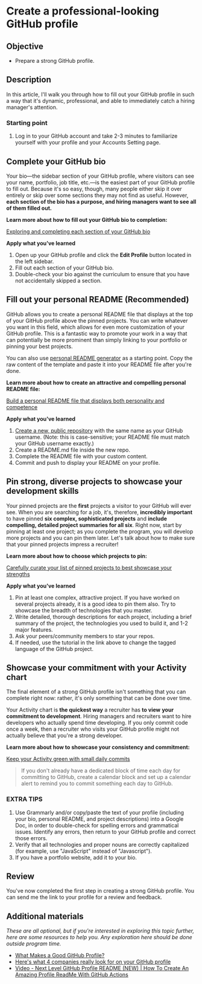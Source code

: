 # Create a professional-looking GitHub profile

## Objective

- Prepare a strong GitHub profile.

## Description

In this article, I'll walk you through how to fill out your GitHub profile in such a way that it's dynamic, professional, and able to immediately catch a hiring manager's attention.

### Starting point

1. Log in to your GitHub account and take 2-3 minutes to familiarize yourself with your profile and your Accounts Setting page.

## Complete your GitHub bio

Your bio—the sidebar section of your GitHub profile, where visitors can see your name, portfolio, job title, etc.—is the easiest part of your GitHub profile to fill out. Because it's so easy, though, many people either skip it over entirely or skip over some sections they may not find as useful. However, **each section of the bio has a purpose, and hiring managers want to see all of them filled out.**

**Learn more about how to fill out your GitHub bio to completion:**

[Exploring and completing each section of your GitHub bio](exploring-and-completing-each-section-of-your-github-bio.md)

**Apply what you've learned**

1. Open up your GitHub profile and click the **Edit Profile** button located in the left sidebar. 
2. Fill out each section of your GitHub bio. 
3. Double-check your bio against the curriculum to ensure that you have not accidentally skipped a section.

## Fill out your personal README (Recommended)

GitHub allows you to create a personal README file that displays at the top of your GitHub profile above the pinned projects. You can write whatever you want in this field, which allows for even more customization of your GitHub profile. This is a fantastic way to promote your work in a way that can potentially be more prominent than simply linking to your portfolio or pinning your best projects.

You can also use [personal README generator](https://profile-readme-generator.com/) as a starting point.
Copy the raw content of the template and paste it into your README file after you're done.

**Learn more about how to create an attractive and compelling personal README file:**

[Build a personal README file that displays both personality and competence](build-a-personal-readme-file-that-displays-both-personality-and-competence.md)

**Apply what you've learned**

1. [Create a new, public repository](https://github.com/new) with the same name as your GitHub username. (Note: this is case-sensitive; your README file must match your GitHub username exactly.)
2. Create a README.md file inside the new repo.
3. Complete the README file with your custom content.
4. Commit and push to display your README on your profile.

## Pin strong, diverse projects to showcase your development skills

Your pinned projects are the **first** projects a visitor to your GitHub will ever see. When you are searching for a job, it's, therefore, **incredibly important** to have pinned **six complex, sophisticated projects** and **include compelling, detailed project summaries for all six**. Right now, start by pinning at least one project; as you complete the program, you will develop more projects and you can pin them later. Let's talk about how to make sure that your pinned projects impress a recruiter!

**Learn more about how to choose which projects to pin:**

[Carefully curate your list of pinned projects to best showcase your strengths](carefully-curate-your-list-of-pinned-projects-to-best-showcase-your-strengths.md)

**Apply what you've learned**

1. Pin at least one complex, attractive project. If you have worked on several projects already, it is a good idea to pin them also. Try to showcase the breadth of technologies that you master.
3. Write detailed, thorough descriptions for each project, including a brief summary of the project, the technologies you used to build it, and 1-2 major features.
4. Ask your peers/community members to star your repos.
5. If needed, use the tutorial in the link above to change the tagged language of the GitHub project.

## Showcase your commitment with your Activity chart

The final element of a strong GitHub profile isn't something that you can complete right now: rather, it's only something that can be done over time.

Your Activity chart is **the quickest way** a recruiter has **to view** **your commitment to development**. Hiring managers and recruiters want to hire developers who actually spend time developing. If you only commit code once a week, then a recruiter who visits your GitHub profile might not actually believe that you're a strong developer.

**Learn more about how to showcase your consistency and commitment:**

[Keep your Activity green with small daily commits](keep-your-activity-green-with-small-daily-commits.md)

> If you don't already have a dedicated block of time each day for committing to GitHub, create a calendar block and set up a calendar alert to remind you to commit something each day to GitHub.

### EXTRA TIPS

1. Use Grammarly and/or copy/paste the text of your profile (including your bio, personal README, and project descriptions) into a Google Doc, in order to double-check for spelling errors and grammatical issues. Identify any errors, then return to your GitHub profile and correct those errors.
2. Verify that all technologies and proper nouns are correctly capitalized (for example, use "JavaScript" instead of "Javascript").
3. If you have a portfolio website, add it to your bio.

## Review

You've now completed the first step in creating a strong GitHub profile. You can send me the link to your profile for a review and feedback.


## Additional materials

*These are all optional, but if you're interested in exploring this topic further, here are some resources to help you. Any exploration here should be done outside program time.*

- [What Makes a Good GitHub Profile?](https://codeburst.io/what-makes-a-good-github-profile-ced754284e3d)
- [Here's what 4 companies really look for on your GitHub profile](https://www.builtinchicago.org/2018/05/08/what-companies-look-for-on-github)
- [Video - Next Level GitHub Profile README (NEW) | How To Create An Amazing Profile ReadMe With GitHub Actions](https://www.youtube.com/watch?v=ECuqb5Tv9qI)
